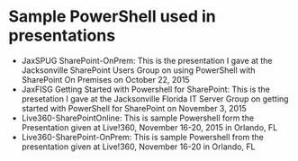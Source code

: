 # Sample PowerShell used in presentations

- JaxSPUG SharePoint-OnPrem: This is the presentation I gave at the Jacksonville SharePoint Users Group on using PowerShell with SharePoint On Premises on October 22, 2015
- JaxFISG Getting Started with Powershell for SharePoint: This is the presetation I gave at the Jacksonville Florida IT Server Group on getting started with PowerShell for SharePoint on November 3, 2015
- Live360-SharePointOnline: This is sample Powershell form the Presentation given at Live!360, November 16-20, 2015 in Orlando, FL
- Live360-SharePoint-OnPrem: This is sample Powershell from the presentation given at Live!360, November 16-20 in Orlando, FL